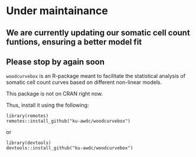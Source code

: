 
# Under maintainance

## We are currently updating our somatic cell count funtions, ensuring a better model fit
## Please stop by again soon


`woodcurvebox` is an R-package meant to facilitate the statistical analysis of
somatic cell count curves based on different non-linear models.

This package is not on CRAN right now.

Thus, install it using the following:

```{r}
library(remotes)
remotes::install_github("ku-awdc/woodcurvebox")
```

or

```{r}
library(devtools)
devtools::install_github("ku-awdc/woodcurvebox")
```
